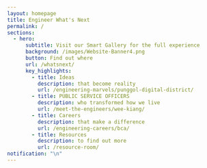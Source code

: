```yaml
---
layout: homepage
title: Engineer What's Next
permalink: /
sections:
  - hero:
      subtitle: Visit our Smart Gallery for the full experience
      background: /images/Website-Banner4.png
      button: Find out where
      url: /whatsnext/
      key_highlights:
        - title: Ideas
          description: that become reality
          url: /engineering-marvels/punggol-digital-district/
        - title: PUBLIC SERVICE OFFICERS
          description: who transformed how we live
          url: /meet-the-engineers/wee-kiang/
        - title: Careers
          description: that make a difference
          url: /engineering-careers/bca/
        - title: Resources
          description: to find out more
          url: /resource-room/
notification: "\n"
---
```

